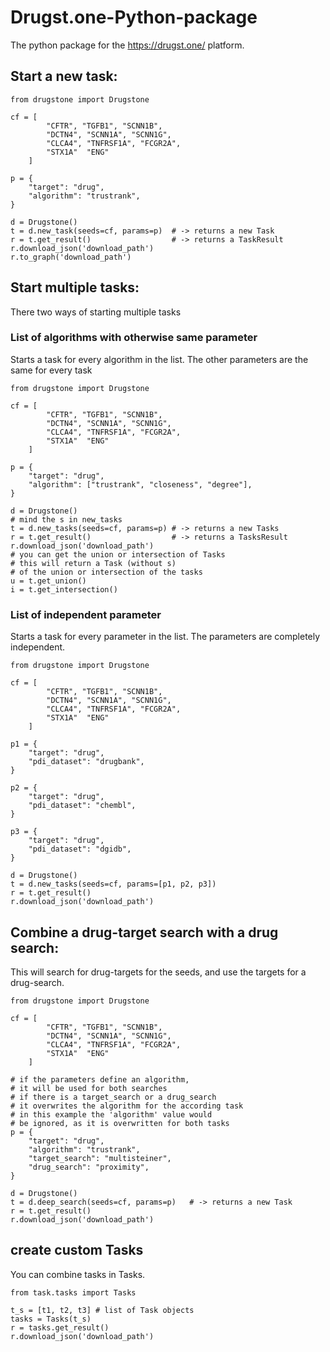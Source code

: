 # Drugst.one-Python-package
The python package for the https://drugst.one/ platform.

## Start a new task:
    from drugstone import Drugstone

    cf = [
            "CFTR", "TGFB1", "SCNN1B", 
            "DCTN4", "SCNN1A", "SCNN1G",
            "CLCA4", "TNFRSF1A", "FCGR2A", 
            "STX1A"  "ENG"
        ]

    p = {
        "target": "drug",
        "algorithm": "trustrank",
    }

    d = Drugstone()
    t = d.new_task(seeds=cf, params=p)  # -> returns a new Task
    r = t.get_result()                  # -> returns a TaskResult
    r.download_json('download_path')    
    r.to_graph('download_path')

## Start multiple tasks:
There two ways of starting multiple tasks 

### List of algorithms with otherwise same parameter
Starts a task for every algorithm in the list.
The other parameters are the same for every task

    from drugstone import Drugstone

    cf = [
            "CFTR", "TGFB1", "SCNN1B", 
            "DCTN4", "SCNN1A", "SCNN1G",
            "CLCA4", "TNFRSF1A", "FCGR2A", 
            "STX1A"  "ENG"
        ]

    p = {
        "target": "drug",
        "algorithm": ["trustrank", "closeness", "degree"],
    }

    d = Drugstone()
    # mind the s in new_tasks
    t = d.new_tasks(seeds=cf, params=p) # -> returns a new Tasks
    r = t.get_result()                  # -> returns a TasksResult
    r.download_json('download_path')    
    # you can get the union or intersection of Tasks
    # this will return a Task (without s)
    # of the union or intersection of the tasks
    u = t.get_union()
    i = t.get_intersection()

### List of independent parameter
Starts a task for every parameter in the list.
The parameters are completely independent. 

    from drugstone import Drugstone

    cf = [
            "CFTR", "TGFB1", "SCNN1B", 
            "DCTN4", "SCNN1A", "SCNN1G",
            "CLCA4", "TNFRSF1A", "FCGR2A", 
            "STX1A"  "ENG"
        ]

    p1 = {
        "target": "drug",
        "pdi_dataset": "drugbank",
    }

    p2 = {
        "target": "drug",
        "pdi_dataset": "chembl",
    }

    p3 = {
        "target": "drug",
        "pdi_dataset": "dgidb",
    }

    d = Drugstone()
    t = d.new_tasks(seeds=cf, params=[p1, p2, p3])
    r = t.get_result()                  
    r.download_json('download_path')

## Combine a drug-target search with a drug search:
This will search for drug-targets for the seeds,
and use the targets for a drug-search.

    from drugstone import Drugstone

    cf = [
            "CFTR", "TGFB1", "SCNN1B", 
            "DCTN4", "SCNN1A", "SCNN1G",
            "CLCA4", "TNFRSF1A", "FCGR2A", 
            "STX1A"  "ENG"
        ]

    # if the parameters define an algorithm,
    # it will be used for both searches 
    # if there is a target_search or a drug_search
    # it overwrites the algorithm for the according task
    # in this example the 'algorithm' value would
    # be ignored, as it is overwritten for both tasks
    p = {
        "target": "drug",
        "algorithm": "trustrank",
        "target_search": "multisteiner",
        "drug_search": "proximity",
    }

    d = Drugstone()
    t = d.deep_search(seeds=cf, params=p)   # -> returns a new Task
    r = t.get_result()                  
    r.download_json('download_path')

## create custom Tasks
You can combine tasks in Tasks.

    from task.tasks import Tasks

    t_s = [t1, t2, t3] # list of Task objects 
    tasks = Tasks(t_s)
    r = tasks.get_result()
    r.download_json('download_path')

